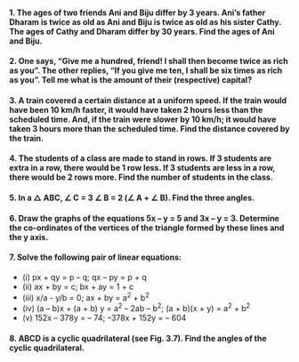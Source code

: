 #### 1. The ages of two friends Ani and Biju differ by 3 years. Ani’s father Dharam is twice as old as Ani and Biju is twice as old as his sister Cathy. The ages of Cathy and Dharam differ by 30 years. Find the ages of Ani and Biju.
#### 2. One says, “Give me a hundred, friend! I shall then become twice as rich as you”. The other replies, “If you give me ten, I shall be six times as rich as you”. Tell me what is the amount of their (respective) capital?
#### 3. A train covered a certain distance at a uniform speed. If the train would have been 10 km/h faster, it would have taken 2 hours less than the scheduled time. And, if the train were slower by 10 km/h; it would have taken 3 hours more than the scheduled time. Find the distance covered by the train.
#### 4. The students of a class are made to stand in rows. If 3 students are extra in a row, there would be 1 row less. If 3 students are less in a row, there would be 2 rows more. Find the number of students in the class.
#### 5. In a △ ABC, ∠ C = 3 ∠ B = 2 (∠ A + ∠ B). Find the three angles.
#### 6. Draw the graphs of the equations 5x – y = 5 and 3x – y = 3. Determine the co-ordinates of the vertices of the triangle formed by these lines and the y axis.
#### 7. Solve the following pair of linear equations:
* (i) px + qy = p – q; qx – py = p + q
* (ii) ax + by = c; bx + ay = 1 + c
* (iii) x/a - y/b = 0; ax + by = a<sup>2</sup> + b<sup>2</sup>
* (iv) (a – b)x + (a + b) y = a<sup>2</sup> – 2ab – b<sup>2</sup>; (a + b)(x + y) = a<sup>2</sup> + b<sup>2</sup>
* (v) 152x – 378y = – 74; –378x + 152y = – 604
#### 8. ABCD is a cyclic quadrilateral (see Fig. 3.7). Find the angles of the cyclic quadrilateral.
